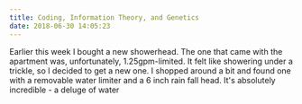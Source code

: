```yaml
---
title: Coding, Information Theory, and Genetics
date: 2018-06-30 14:05:23
---
```


Earlier this week I bought a new showerhead. The one that came with the apartment was, unfortunately, 1.25gpm-limited. It felt like showering under a trickle, so I decided to get a new one. I shopped around a bit and found one with a removable water limiter and a 6 inch rain fall head. It's absolutely incredible - a deluge of water 